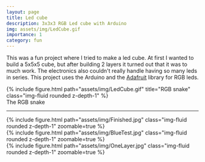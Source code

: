 ```yaml
---
layout: page
title: Led cube
description: 3x3x3 RGB Led cube with Arduino
img: assets/img/LedCube.gif
importance: 1
category: fun
---
```


This was a fun project where I tried to make a led cube. 
At first I wanted to build a 5x5x5 cube, but after building 2 layers it turned out that it was to much work. 
The electronics also couldn't really handle having so many leds in series.
This project uses the Arduino and the [Adafruit](https://www.adafruit.com/) library for RGB leds.

<div class="row">
    <div class="col-sm mt-3 mt-md-0">
        {% include figure.html path="assets/img/LedCube.gif" title="RGB snake" class="img-fluid rounded z-depth-1" %}
    </div>
</div>
<div class="caption">
    The RGB snake
</div>

***

<div class="row mt-3">
    <div class="col-sm mt-3 mt-md-0">
        {% include figure.html path="assets/img/Finished.jpg" class="img-fluid rounded z-depth-1" zoomable=true %}
    </div>
    <div class="col-sm mt-3 mt-md-0">
        {% include figure.html path="assets/img/BlueTest.jpg" class="img-fluid rounded z-depth-1" zoomable=true %}
    </div>
    <div class="col-sm mt-3 mt-md-0">
        {% include figure.html path="assets/img/OneLayer.jpg" class="img-fluid rounded z-depth-1" zoomable=true %}
    </div>
</div>